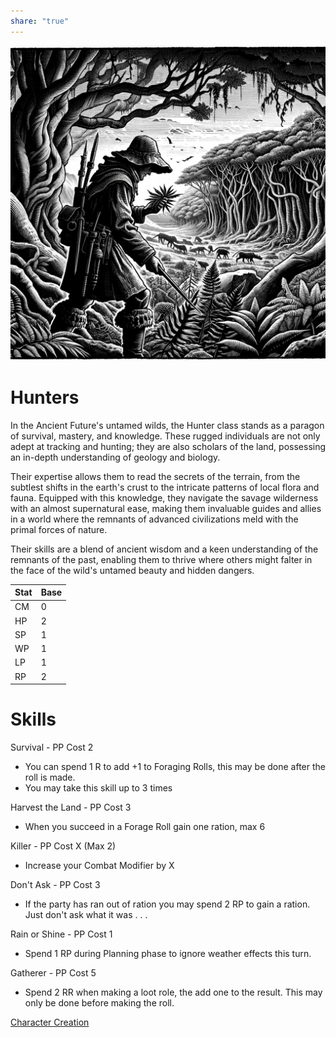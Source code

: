 ```yaml
---  
share: "true"  
---  
```

  
  
![Pasted image 20240126171952](./Pasted%20image%2020240126171952.png)  
  
# Hunters  
  
In the Ancient Future's untamed wilds, the Hunter class stands as a paragon of survival, mastery, and knowledge. These rugged individuals are not only adept at tracking and hunting; they are also scholars of the land, possessing an in-depth understanding of geology and biology.   
  
Their expertise allows them to read the secrets of the terrain, from the subtlest shifts in the earth's crust to the intricate patterns of local flora and fauna. Equipped with this knowledge, they navigate the savage wilderness with an almost supernatural ease, making them invaluable guides and allies in a world where the remnants of advanced civilizations meld with the primal forces of nature.   
  
Their skills are a blend of ancient wisdom and a keen understanding of the remnants of the past, enabling them to thrive where others might falter in the face of the wild's untamed beauty and hidden dangers.  
  
  
| Stat | Base |  
| ---- | ---- |  
| CM | 0 |  
| HP | 2 |  
| SP | 1 |  
| WP | 1 |  
| LP | 1 |  
| RP | 2 |  
  
# Skills  
  
Survival - PP Cost 2  
- You can spend 1 R to add +1 to Foraging Rolls, this may be done after the roll is made.  
- You may take this skill up to 3 times  
  
Harvest the Land - PP Cost 3  
- When you succeed in a Forage Roll gain one ration, max 6  
  
Killer - PP Cost X (Max 2)  
- Increase your Combat Modifier by X  
  
Don't Ask - PP Cost 3  
- If the party has ran out of ration you may spend 2 RP to gain a ration. Just don't ask what it was . . .  
  
Rain or Shine  - PP Cost 1  
- Spend 1 RP during Planning phase to ignore weather effects this turn.  
  
Gatherer - PP Cost 5  
- Spend 2 RR when making a loot role, the add one to the result. This may only be done before making the roll.  
  
[Character Creation](./Character%20Creation.html)  
